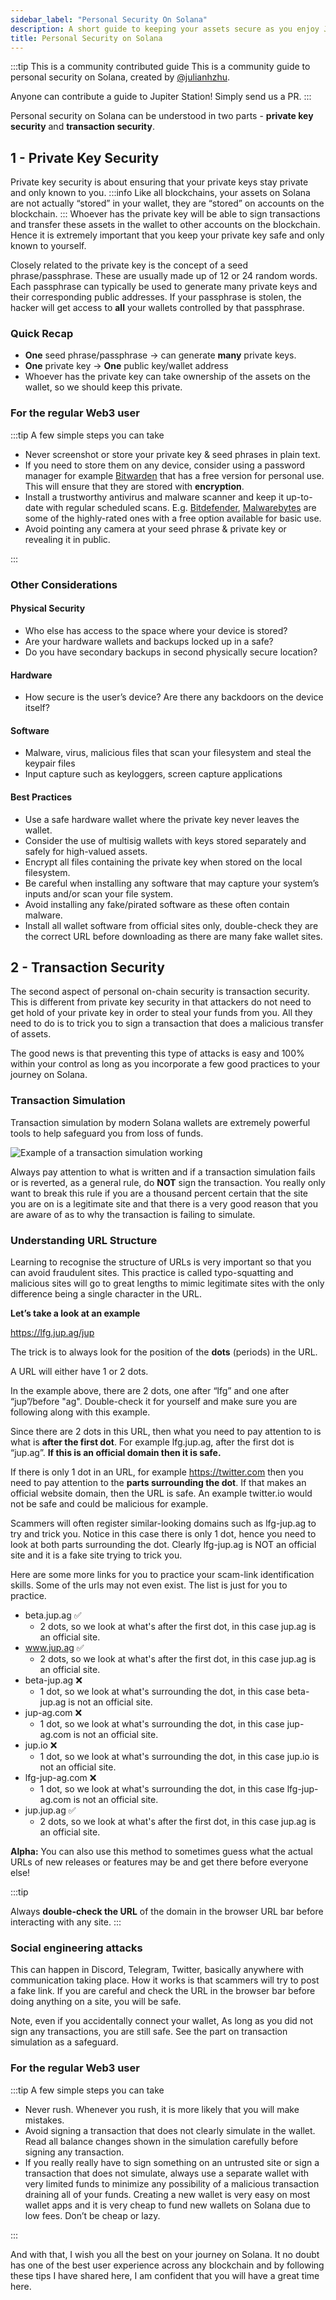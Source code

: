 ```yaml
---
sidebar_label: "Personal Security On Solana"
description: A short guide to keeping your assets secure as you enjoy Jupiter and Solana.
title: Personal Security on Solana
---
```


<head>
    <title>Personal Security on Solana: Safeguard Your Assets</title>
    <meta name="twitter:card" content="summary" />
</head>

:::tip This is a community contributed guide
This is a community guide to personal security on Solana, created by [@julianhzhu](https://twitter.com/julianhzhu).

Anyone can contribute a guide to Jupiter Station! Simply send us a PR.
:::

Personal security on Solana can be understood in two parts - **private key security** and **transaction security**.

## 1 - Private Key Security

Private key security is about ensuring that your private keys stay private and only known to you.
:::info
Like all blockchains, your assets on Solana are not actually “stored” in your wallet, they are “stored” on accounts on the blockchain.
:::
Whoever has the private key will be able to sign transactions and transfer these assets in the wallet to other accounts on the blockchain. Hence it is extremely important that you keep your private key safe and only known to yourself.

Closely related to the private key is the concept of a seed phrase/passphrase. These are usually made up of 12 or 24 random words. Each passphrase can typically be used to generate many private keys and their corresponding public addresses. If your passphrase is stolen, the hacker will get access to **all** your wallets controlled by that passphrase.

### Quick Recap

- **One** seed phrase/passphrase → can generate **many** private keys.
- **One** private key → **One** public key/wallet address
- Whoever has the private key can take ownership of the assets on the wallet, so we should keep this private.

### For the regular Web3 user

:::tip A few simple steps you can take

- Never screenshot or store your private key & seed phrases in plain text.
- If you need to store them on any device, consider using a password manager for example [Bitwarden](https://bitwarden.com/) that has a free version for personal use. This will ensure that they are stored with **encryption**.
- Install a trustworthy antivirus and malware scanner and keep it up-to-date with regular scheduled scans. E.g. [Bitdefender](https://www.bitdefender.com/), [Malwarebytes](https://www.malwarebytes.com/) are some of the highly-rated ones with a free option available for basic use.
- Avoid pointing any camera at your seed phrase & private key or revealing it in public.

:::

### Other Considerations

#### Physical Security

- Who else has access to the space where your device is stored? 
- Are your hardware wallets and backups locked up in a safe? 
- Do you have secondary backups in second physically secure location?

#### Hardware

- How secure is the user’s device? Are there any backdoors on the device itself?

#### Software

- Malware, virus, malicious files that scan your filesystem and steal the keypair files
- Input capture such as keyloggers, screen capture applications

#### Best Practices

- Use a safe hardware wallet where the private key never leaves the wallet.
- Consider the use of multisig wallets with keys stored separately and safely for high-valued assets.
- Encrypt all files containing the private key when stored on the local filesystem.
- Be careful when installing any software that may capture your system’s inputs and/or scan your file system.
- Avoid installing any fake/pirated software as these often contain malware.
- Install all wallet software from official sites only, double-check they are the correct URL before downloading as there are many fake wallet sites.

## 2 - Transaction Security

The second aspect of personal on-chain security is transaction security. This is different from private key security in that attackers do not need to get hold of your private key in order to steal your funds from you. All they need to do is to trick you to sign a transaction that does a malicious transfer of assets.

The good news is that preventing this type of attacks is easy and 100% within your control as long as you incorporate a few good practices to your journey on Solana.

### Transaction Simulation

Transaction simulation by modern Solana wallets are extremely powerful tools to help safeguard you from loss of funds.

![Example of a transaction simulation working](../img/personal-security/example_of_transaction_simulation_correct.png)

Always pay attention to what is written and if a transaction simulation fails or is reverted, as a general rule, do **NOT** sign the transaction. You really only want to break this rule if you are a thousand percent certain that the site you are on is a legitimate site and that there is a very good reason that you are aware of as to why the transaction is failing to simulate.

### Understanding URL Structure

Learning to recognise the structure of URLs is very important so that you can avoid fraudulent sites. This practice is called typo-squatting and malicious sites will go to great lengths to mimic legitimate sites with the only difference being a single character in the URL.

**Let’s take a look at an example**

https://lfg.jup.ag/jup

The trick is to always look for the position of the **dots** (periods) in the URL.

A URL will either have 1 or 2 dots.

In the example above, there are 2 dots, one after “lfg” and one after “jup”/before "ag". Double-check it for yourself and make sure you are following along with this example.

Since there are 2 dots in this URL, then what you need to pay attention to is what is **after the first dot**. For example lfg.jup.ag, after the first dot is “jup.ag”. **If this is an official domain then it is safe.**

If there is only 1 dot in an URL, for example https://twitter.com then you need to pay attention to the **parts surrounding the dot**. If that makes an official website domain, then the URL is safe. An example twitter.io would not be safe and could be malicious for example.

Scammers will often register similar-looking domains such as lfg-jup.ag to try and trick you. Notice in this case there is only 1 dot, hence you need to look at both parts surrounding the dot. Clearly lfg-jup.ag is NOT an official site and it is a fake site trying to trick you.

Here are some more links for you to practice your scam-link identification skills. Some of the urls may not even exist. The list is just for you to practice.

- beta.jup.ag ✅
  - 2 dots, so we look at what's after the first dot, in this case jup.ag is an official site.
- www.jup.ag ✅
  - 2 dots, so we look at what's after the first dot, in this case jup.ag is an official site.
- beta-jup.ag ❌
  - 1 dot, so we look at what's surrounding the dot, in this case beta-jup.ag is not an official site.
- jup-ag.com ❌
  - 1 dot, so we look at what's surrounding the dot, in this case jup-ag.com is not an official site.
- jup.io ❌
  - 1 dot, so we look at what's surrounding the dot, in this case jup.io is not an official site.
- lfg-jup-ag.com ❌
  - 1 dot, so we look at what's surrounding the dot, in this case lfg-jup-ag.com is not an official site.
- jup.jup.ag ✅
  - 2 dots, so we look at what's after the first dot, in this case jup.ag is an official site.

**Alpha:** You can also use this method to sometimes guess what the actual URLs of new releases or features may be and get there before everyone else!

:::tip

Always **double-check the URL** of the domain in the browser URL bar before interacting with any site.
:::

### Social engineering attacks

This can happen in Discord, Telegram, Twitter, basically anywhere with communication taking place. How it works is that scammers will try to post a fake link. If you are careful and check the URL in the browser bar before doing anything on a site, you will be safe.

Note, even if you accidentally connect your wallet, As long as you did not sign any transactions, you are still safe. See the part on transaction simulation as a safeguard.

### For the regular Web3 user

:::tip A few simple steps you can take

- Never rush. Whenever you rush, it is more likely that you will make mistakes.
- Avoid signing a transaction that does not clearly simulate in the wallet. Read all balance changes shown in the simulation carefully before signing any transaction.
- If you really really have to sign something on an untrusted site or sign a transaction that does not simulate, always use a separate wallet with very limited funds to minimize any possibility of a malicious transaction draining all of your funds. Creating a new wallet is very easy on most wallet apps and it is very cheap to fund new wallets on Solana due to low fees. Don’t be cheap or lazy.

:::

And with that, I wish you all the best on your journey on Solana. It no doubt has one of the best user experience across any blockchain and by following these tips I have shared here, I am confident that you will have a great time here.
